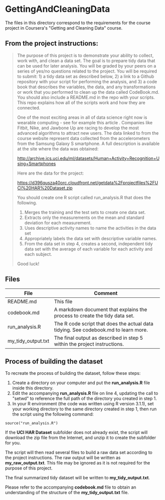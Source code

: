 
GettingAndCleaningData
======================

The files in this directory correspond to the requirements for the course project in Coursera's "Getting and Cleaning Data" course.

 
From the project instructions:
------------------------------

> The purpose of this project is to demonstrate your ability to collect, work with, and clean a data set. The goal is to prepare tidy data that can be used for later analysis. You will be graded by your peers on a series of yes/no questions related to the project. You will be required to submit: 1) a tidy data set as described below, 2) a link to a Github repository with your script for performing the analysis, and 3) a code book that describes the variables, the data, and any transformations or work that you performed to clean up the data called CodeBook.md. You should also include a README.md in the repo with your scripts. This repo explains how all of the scripts work and how they are connected.  
> 
> One of the most exciting areas in all of data science right now is wearable computing - see for example this article . Companies like Fitbit, Nike, and Jawbone Up are racing to develop the most advanced algorithms to attract new users. The data linked to from the course website represent data collected from the accelerometers from the Samsung Galaxy S smartphone. A full description is available at the site where the data was obtained: 
> 
> http://archive.ics.uci.edu/ml/datasets/Human+Activity+Recognition+Using+Smartphones 
> 
> Here are the data for the project: 
> 
> https://d396qusza40orc.cloudfront.net/getdata%2Fprojectfiles%2FUCI%20HAR%20Dataset.zip 
> 
> You should create one R script called run_analysis.R that does the following. 
> 1. Merges the training and the test sets to create one data set.
> 2. Extracts only the measurements on the mean and standard deviation for each measurement. 
> 3. Uses descriptive activity names to name the activities in the data set
> 4. Appropriately labels the data set with descriptive variable names. 
> 5. From the data set in step 4, creates a second, independent tidy data set with the average of each variable for each activity and each subject.
> 
> Good luck!


Files
------

File              | Comment
----------------- | -------------------------------------------------------------------------
README.md         | This file
codebook.md       | A markdown document that explains the process to create the tidy data set.
run_analysis.R    | The R code script that does the actual data tidying.  See codebook.md to learn more.
my_tidy_output.txt| The final output as described in step 5 within the project instructions.


Process of building the dataset
-------------------------------

To recreate the process of building the dataset, follow these steps:

1. Create a directory on your computer and put the **run_analysis.R** file inside this directory.
2. Edit the accompanying **run_analysis.R** file on line 4, updating the call to "setwd" to reference the full path of the directory you created in step 1.
3. In your R environment (the code was written using R version 3.1.1), set your working directory to the same directory created in step 1, then run the script using the following command:
``` 
source("run_analysis.R")
```

If the **UCI HAR Dataset** subfolder does not already exist, the script will download the zip file from the Internet, and unzip it to create the subfolder for you.

The script will then read several files to build a raw data set according to the project instructions.  The raw output will be written as **my_raw_output.txt**.  This file may be ignored as it is not required for the purpose of this project.

The final summarized tidy dataset will be written to **my_tidy_output.txt**.

Please refer to the accompanying **codebook.md** file to obtain an understanding of the structure of the **my_tidy_output.txt** file.
